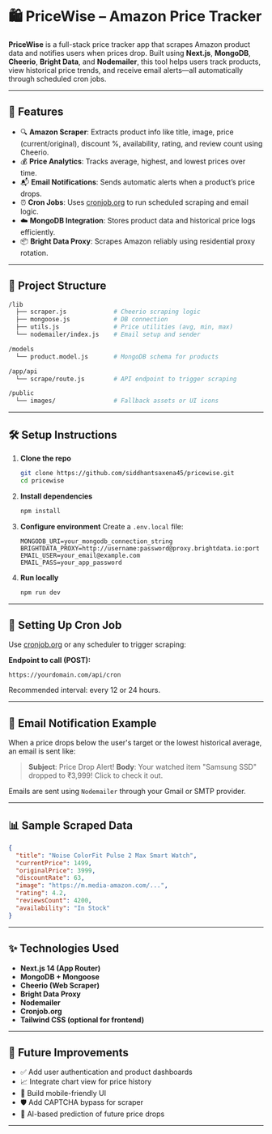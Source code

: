 
# 🛍️ PriceWise – Amazon Price Tracker

**PriceWise** is a full-stack price tracker app that scrapes Amazon product data and notifies users when prices drop. Built using **Next.js**, **MongoDB**, **Cheerio**, **Bright Data**, and **Nodemailer**, this tool helps users track products, view historical price trends, and receive email alerts—all automatically through scheduled cron jobs.

---

## 🚀 Features

- 🔍 **Amazon Scraper**: Extracts product info like title, image, price (current/original), discount %, availability, rating, and review count using Cheerio.
- 💰 **Price Analytics**: Tracks average, highest, and lowest prices over time.
- 📬 **Email Notifications**: Sends automatic alerts when a product’s price drops.
- ⏰ **Cron Jobs**: Uses [cronjob.org](https://cronjob.org) to run scheduled scraping and email logic.
- ☁️ **MongoDB Integration**: Stores product data and historical price logs efficiently.
- 📦 **Bright Data Proxy**: Scrapes Amazon reliably using residential proxy rotation.

---

## 🧠 Project Structure

```bash
/lib
  ├── scraper.js             # Cheerio scraping logic
  ├── mongoose.js            # DB connection
  ├── utils.js               # Price utilities (avg, min, max)
  └── nodemailer/index.js    # Email setup and sender

/models
  └── product.model.js       # MongoDB schema for products

/app/api
  └── scrape/route.js        # API endpoint to trigger scraping

/public
  └── images/                # Fallback assets or UI icons
````

---

## 🛠️ Setup Instructions

1. **Clone the repo**

   ```bash
   git clone https://github.com/siddhantsaxena45/pricewise.git
   cd pricewise
   ```

2. **Install dependencies**

   ```bash
   npm install
   ```

3. **Configure environment**
   Create a `.env.local` file:

   ```env
   MONGODB_URI=your_mongodb_connection_string
   BRIGHTDATA_PROXY=http://username:password@proxy.brightdata.io:port
   EMAIL_USER=your_email@example.com
   EMAIL_PASS=your_app_password
   ```

4. **Run locally**

   ```bash
   npm run dev
   ```

---

## 🔁 Setting Up Cron Job

Use [cronjob.org](https://cronjob.org) or any scheduler to trigger scraping:

**Endpoint to call (POST):**

```
https://yourdomain.com/api/cron
```

Recommended interval: every 12 or 24 hours.

---

## 📧 Email Notification Example

When a price drops below the user's target or the lowest historical average, an email is sent like:

> **Subject**: Price Drop Alert!
> **Body**: Your watched item "Samsung SSD" dropped to ₹3,999! Click to check it out.

Emails are sent using `Nodemailer` through your Gmail or SMTP provider.

---

## 📊 Sample Scraped Data

```json
{
  "title": "Noise ColorFit Pulse 2 Max Smart Watch",
  "currentPrice": 1499,
  "originalPrice": 3999,
  "discountRate": 63,
  "image": "https://m.media-amazon.com/...",
  "rating": 4.2,
  "reviewsCount": 4200,
  "availability": "In Stock"
}
```

---

## ✨ Technologies Used

* **Next.js 14 (App Router)**
* **MongoDB + Mongoose**
* **Cheerio (Web Scraper)**
* **Bright Data Proxy**
* **Nodemailer**
* **Cronjob.org**
* **Tailwind CSS (optional for frontend)**

---

## 📌 Future Improvements

* ✅ Add user authentication and product dashboards
* 📈 Integrate chart view for price history
* 📱 Build mobile-friendly UI
* 🛡️ Add CAPTCHA bypass for scraper
* 🧠 AI-based prediction of future price drops

---


